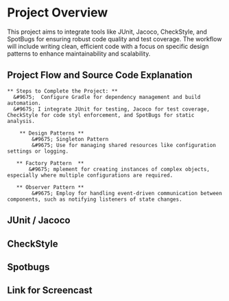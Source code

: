 # Project Overview 
This project aims to integrate tools like JUnit,  Jacoco, CheckStyle, and SpotBugs for ensuring robust code quality and test coverage. 
The workflow will include writing clean, efficient code with a focus on specific design patterns to enhance maintainability and scalability.

## Project Flow and Source Code Explanation
    ** Steps to Complete the Project: **
      &#9675;  Configure Gradle for dependency management and build automation.
      &#9675; I integrate JUnit for testing, Jacoco for test coverage, CheckStyle for code styl enforcement, and SpotBugs for static analysis.
    
        ** Design Patterns **
            &#9675; Singleton Pattern 
            &#9675; Use for managing shared resources like configuration settings or logging.
        
       ** Factory Pattern  **
           &#9675; mplement for creating instances of complex objects, especially where multiple configurations are required.
       
       ** Observer Pattern **
            &#9675; Employ for handling event-driven communication between components, such as notifying listeners of state changes.



    
  


## JUnit / Jacoco

## CheckStyle

## Spotbugs

## Link for Screencast 

